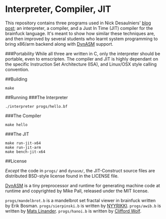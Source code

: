 # Interpreter, Compiler, JIT
This repository contains three programs used in Nick Desaulniers' [blog post](https://nickdesaulniers.github.io/blog/2015/05/25/interpreter-compiler-jit/); an interpreter, a compiler, and a Just In Time (JIT) compiler for the brainfuck language.  It's meant to show how similar these techniques are, and then improved by several students who learnt system programming to bring x86/arm backend along with [DynASM](http://luajit.org/dynasm.html) support.

###Portability
While all three are written in C, only the interpreter should be portable, even to emscripten.  The compiler and JIT is highly dependant on the specific Instruction Set Architecture (ISA), and Linux/OSX style calling convention.

##Building
```
make
```

##Running
###The Interpreter
```
./interpreter progs/hello.bf
```

###The Compiler
```
make hello
```

###The JIT
```
make run-jit-x64
make run-jit-arm
make bench-jit-x64
```

##License

_Except_ the code in `progs/` and `dynasm/`, the JIT-Construct source files are distributed
BSD-style license found in the LICENSE file.

[DynASM](http://luajit.org/dynasm.html) is a tiny preprocessor and runtime for generating
machine code at runtime and copyrighted by Mike Pall, released under the MIT license.

`progs/mandelbrot.b` is a mandelbrot set fractal viewer in brainfuck written by Erik Bosman.
`progs/sierpinski.b` is written by [NYYRIKKI](http://www.iwriteiam.nl/Ha_vs_bf_inter.html).
`progs/awib.b` is written by [Mats Linander](https://github.com/matslina/awib).
`progs/hanoi.b` is written by [Clifford Wolf](http://www.clifford.at/bfcpu/hanoi.html).
